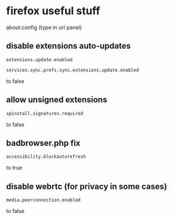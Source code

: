 # firefox useful stuff

about:config (type in url panel)

## disable extensions auto-updates
```
extensions.update.enabled
```


```
services.sync.prefs.sync.extensions.update.enabled
```
to false


## allow unsigned extensions
```
xpinstall.signatures.required
```
to false


## badbrowser.php fix
```
accessibility.blockautorefresh
```
to true


## disable webrtc (for privacy in some cases)
```
media.peerconnection.enabled
```
to false
